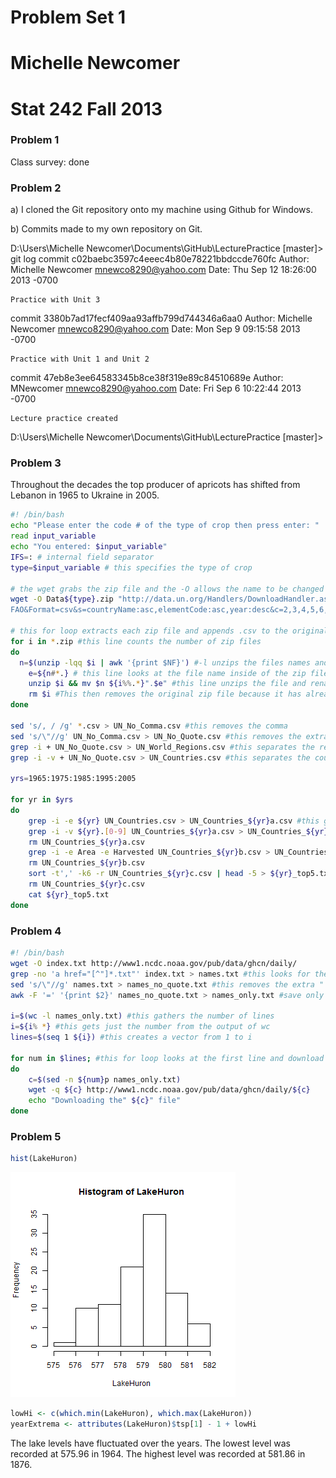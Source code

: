 # Problem Set 1
# Michelle Newcomer
Stat 242 Fall 2013
========================================================

### Problem 1

Class survey: done

### Problem 2

a) I cloned the Git repository onto my machine using Github for Windows.

b) Commits made to my own repository on Git.

D:\Users\Michelle Newcomer\Documents\GitHub\LecturePractice [master]> git log
commit c02baebc3597c4eeec4b80e78221bbdccde760fc
Author: Michelle Newcomer <mnewco8290@yahoo.com>
Date:   Thu Sep 12 18:26:00 2013 -0700

    Practice with Unit 3

commit 3380b7ad17fecf409aa93affb799d744346a6aa0
Author: Michelle Newcomer <mnewco8290@yahoo.com>
Date:   Mon Sep 9 09:15:58 2013 -0700

    Practice with Unit 1 and Unit 2

commit 47eb8e3ee64583345b8ce38f319e89c84510689e
Author: MNewcomer <mnewco8290@yahoo.com>
Date:   Fri Sep 6 10:22:44 2013 -0700

    Lecture practice created
D:\Users\Michelle Newcomer\Documents\GitHub\LecturePractice [master]> 


### Problem 3
Throughout the decades the top producer of apricots has shifted from Lebanon in 1965 to Ukraine in 2005. 


```bash
#! /bin/bash
echo "Please enter the code # of the type of crop then press enter: "
read input_variable
echo "You entered: $input_variable"
IFS=: # internal field separator
type=$input_variable # this specifies the type of crop

# the wget grabs the zip file and the -O allows the name to be changed
wget -O Data${type}.zip "http://data.un.org/Handlers/DownloadHandler.ashx?DataFilter=itemCode:"${type}"&DataMartId=\
FAO&Format=csv&s=countryName:asc,elementCode:asc,year:desc&c=2,3,4,5,6,7&" #this line downloads the data and renames the data to Apricots.zip

# this for loop extracts each zip file and appends .csv to the original zip file name
for i in *.zip #this line counts the number of zip files
do 
  n=$(unzip -lqq $i | awk '{print $NF}') #-l unzips the files names and -qq does it quietly while only giving the file names inside the zip to the screen. This then pipes the information to awk with searches the output to find the name of the fields
	e=${n#*.} # this line looks at the file name inside of the zip file and removes everything in front of the . and saves the csv portion
	unzip $i && mv $n ${i%%.*}".$e" #this line unzips the file and renames the unzipped file to be the original portion plux csv
	rm $i #This then removes the original zip file because it has already been extracted
done

sed 's/, / /g' *.csv > UN_No_Comma.csv #this removes the comma
sed 's/\"//g' UN_No_Comma.csv > UN_No_Quote.csv #this removes the extra " in the country name
grep -i + UN_No_Quote.csv > UN_World_Regions.csv #this separates the regions from the countries and save the regions 
grep -i -v + UN_No_Quote.csv > UN_Countries.csv #this separates the countries and saves countries

yrs=1965:1975:1985:1995:2005

for yr in $yrs
do
	grep -i -e ${yr} UN_Countries.csv > UN_Countries_${yr}a.csv #this grabs entries that have the year pattern
	grep -i -v ${yr}.[0-9] UN_Countries_${yr}a.csv > UN_Countries_${yr}b.csv #grabs the countries that do no have the pattern year. because that means it is a double and represents the acreage
	rm UN_Countries_${yr}a.csv
	grep -i -e Area -e Harvested UN_Countries_${yr}b.csv > UN_Countries_${yr}c.csv #grabs only the entries with words area and harvested
	rm UN_Countries_${yr}b.csv
	sort -t',' -k6 -r UN_Countries_${yr}c.csv | head -5 > ${yr}_top5.txt #sorts the 6th column, puts it in reverse order, then pipes the output to a text file
	rm UN_Countries_${yr}c.csv
	cat ${yr}_top5.txt
done
```



### Problem 4

```bash
#! /bin/bash
wget -O index.txt http://www1.ncdc.noaa.gov/pub/data/ghcn/daily/
grep -no 'a href="[^"]*.txt"' index.txt > names.txt #this looks for the pattern a href = textfile name
sed 's/\"//g' names.txt > names_no_quote.txt #this removes the extra " in the name
awk -F '=' '{print $2}' names_no_quote.txt > names_only.txt #save only the text after the = sign

i=$(wc -l names_only.txt) #this gathers the number of lines    
i=${i% *} #this gets just the number from the output of wc
lines=$(seq 1 ${i}) #this creates a vector from 1 to i

for num in $lines; #this for loop looks at the first line and download the first text file and tells the use wich file is downloading then iterates.
do
	c=$(sed -n ${num}p names_only.txt)
	wget -q ${c} http://www1.ncdc.noaa.gov/pub/data/ghcn/daily/${c}
	echo "Downloading the" ${c}" file"
done

```

























### Problem 5


```r
hist(LakeHuron)
```

![plot of chunk unnamed-chunk-3](figure/unnamed-chunk-3.png) 



```r
lowHi <- c(which.min(LakeHuron), which.max(LakeHuron))
yearExtrema <- attributes(LakeHuron)$tsp[1] - 1 + lowHi
```



The lake levels have fluctuated over the years. The lowest level was recorded at 575.96 in 1964. The highest level was recorded at 581.86 in 1876.

